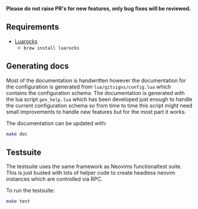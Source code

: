 **Please do not raise PR's for new features, only bug fixes will be reviewed.**

## Requirements

- [Luarocks](https://luarocks.org/)
  - `brew install luarocks`

## Generating docs

Most of the documentation is handwritten however the documentation for the configuration is generated from `lua/gitsigns/config.lua` which contains the configuration schema.
The documentation is generated with the lua script `gen_help.lua` which has been developed just enough to handle the current configuration schema so from time to time this script might need small improvements to handle new features but for the most part it works.

The documentation can be updated with:

```sh
make doc
```

## Testsuite

The testsuite uses the same framework as Neovims functionaltest suite.
This is just busted with lots of helper code to create headless neovim instances which are controlled via RPC.

To run the testsuite:

```sh
make test
```
